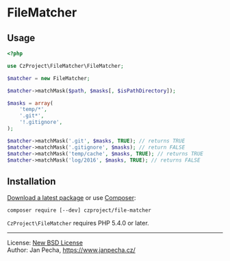 
# FileMatcher

## Usage


``` php
<?php

use CzProject\FileMatcher\FileMatcher;

$matcher = new FileMatcher;

$matcher->matchMask($path, $masks[, $isPathDirectory]);

$masks = array(
	'temp/*',
	'.git*',
	'!.gitignore',
);

$matcher->matchMask('.git', $masks, TRUE); // returns TRUE
$matcher->matchMask('.gitignore', $masks); // return FALSE
$matcher->matchMask('temp/cache', $masks, TRUE); // returns TRUE
$matcher->matchMask('log/2016', $masks, TRUE); // returns FALSE

```


Installation
------------

[Download a latest package](https://github.com/czproject/file-matcher/releases) or use [Composer](http://getcomposer.org/):

```
composer require [--dev] czproject/file-matcher
```

`CzProject\FileMatcher` requires PHP 5.4.0 or later.


------------------------------

License: [New BSD License](license.md)
<br>Author: Jan Pecha, https://www.janpecha.cz/
